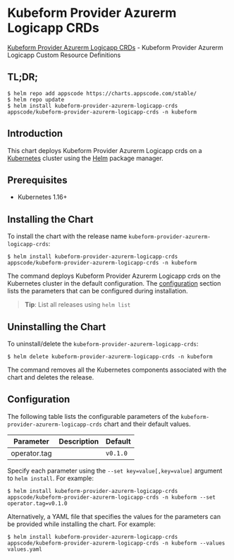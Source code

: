 # Kubeform Provider Azurerm Logicapp CRDs

[Kubeform Provider Azurerm Logicapp CRDs](https://github.com/kubeform) - Kubeform Provider Azurerm Logicapp Custom Resource Definitions

## TL;DR;

```console
$ helm repo add appscode https://charts.appscode.com/stable/
$ helm repo update
$ helm install kubeform-provider-azurerm-logicapp-crds appscode/kubeform-provider-azurerm-logicapp-crds -n kubeform
```

## Introduction

This chart deploys Kubeform Provider Azurerm Logicapp crds on a [Kubernetes](http://kubernetes.io) cluster using the [Helm](https://helm.sh) package manager.

## Prerequisites

- Kubernetes 1.16+

## Installing the Chart

To install the chart with the release name `kubeform-provider-azurerm-logicapp-crds`:

```console
$ helm install kubeform-provider-azurerm-logicapp-crds appscode/kubeform-provider-azurerm-logicapp-crds -n kubeform
```

The command deploys Kubeform Provider Azurerm Logicapp crds on the Kubernetes cluster in the default configuration. The [configuration](#configuration) section lists the parameters that can be configured during installation.

> **Tip**: List all releases using `helm list`

## Uninstalling the Chart

To uninstall/delete the `kubeform-provider-azurerm-logicapp-crds`:

```console
$ helm delete kubeform-provider-azurerm-logicapp-crds -n kubeform
```

The command removes all the Kubernetes components associated with the chart and deletes the release.

## Configuration

The following table lists the configurable parameters of the `kubeform-provider-azurerm-logicapp-crds` chart and their default values.

|  Parameter   | Description | Default  |
|--------------|-------------|----------|
| operator.tag |             | `v0.1.0` |


Specify each parameter using the `--set key=value[,key=value]` argument to `helm install`. For example:

```console
$ helm install kubeform-provider-azurerm-logicapp-crds appscode/kubeform-provider-azurerm-logicapp-crds -n kubeform --set operator.tag=v0.1.0
```

Alternatively, a YAML file that specifies the values for the parameters can be provided while
installing the chart. For example:

```console
$ helm install kubeform-provider-azurerm-logicapp-crds appscode/kubeform-provider-azurerm-logicapp-crds -n kubeform --values values.yaml
```
